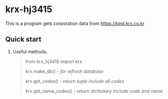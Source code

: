 krx-hj3415
==========


This is a program gets corporation data from https://kind.krx.co.kr

Quick start
------------

1. Useful methods.
   > from krx_hj3415 import krx
   > 
   > krx.make_db() - *for refresh database*
   > 
   > krx.get_codes() - *return tuple include all codes*
   > 
   > krx.get_name_codes() - *return dictionary include code and name*
